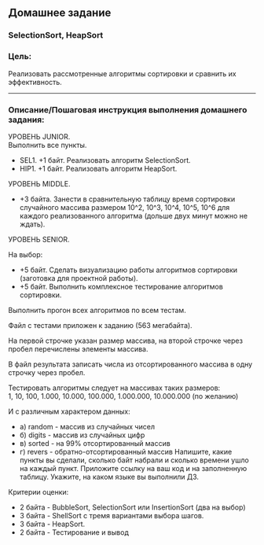 ## Домашнее задание

### SelectionSort, HeapSort
### Цель:

Реализовать рассмотренные алгоритмы сортировки и сравнить их эффективность.
<hr>

### Описание/Пошаговая инструкция выполнения домашнего задания:

УРОВЕНЬ JUNIOR.<br>
Выполнить все пункты.
* SEL1. +1 байт. Реализовать алгоритм SelectionSort.
* HIP1. +1 байт. Реализовать алгоритм HeapSort.

УРОВЕНЬ MIDDLE.<br>
* +3 байта. Занести в сравнительную таблицу время сортировки случайного массива размером 
10^2, 10^3, 10^4, 10^5, 10^6 для каждого реализованного алгоритма 
(дольше двух минут можно не ждать).

УРОВЕНЬ SENIOR.<br>

На выбор:
* +5 байт. Сделать визуализацию работы алгоритмов сортировки (заготовка для проектной работы).
* +5 байт. Выполнить комплексное тестирование алгоритмов сортировки.

Выполнить прогон всех алгоритмов по всем тестам.

Файл с тестами приложен к заданию (563 мегабайта).

На первой строчке указан размер массива, на второй строчке через пробел перечислены элементы массива.

В файл результата записать числа из отсортированного массива в одну строчку через пробел.

Тестировать алгоритмы следует на массивах таких размеров:<br>
1, 10, 100, 1.000, 10.000, 100.000, 1.000.000, 10.000.000 (по желанию)

И с различным характером данных:
- а) random - массив из случайных чисел
- б) digits - массив из случайных цифр
- в) sorted - на 99% отсортированный массив
- г) revers - обратно-отсортированный массив
Напишите, какие пункты вы сделали, сколько байт набрали и сколько времени ушло на каждый пункт.
Приложите ссылку на ваш код и на заполненную таблицу.
Укажите, на каком языке вы выполнили ДЗ.

Критерии оценки:

* 2 байта - BubbleSort, SelectionSort или InsertionSort (два на выбор)
* 3 байта - ShellSort с тремя вариантами выбора шагов.
* 3 байта - HeapSort.
* 2 байта - Тестирование и вывод
